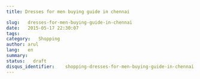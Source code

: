 ```yaml
---
title: Dresses for men buying guide in chennai

slug:   dresses-for-men-buying-guide-in-chennai
date:   2015-05-17 22:30:07
tags:
category:   Shopping
author: arul
lang:   en
summary:
status:   draft
disqus_identifier:    shopping-dresses-for-men-buying-guide-in-chennai
---
```

